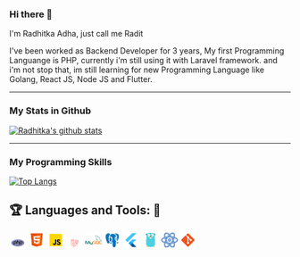 ### Hi there 👋

I'm Radhitka Adha, just call me Radit

I've been worked as Backend Developer for 3 years, My first Programming Languange is PHP, currently i'm still using it with Laravel framework.
and i'm not stop that, im still learning for new Programming Language like Golang, React JS, Node JS and Flutter.

---

### My Stats in Github

[![Radhitka's github stats](https://github-readme-stats.vercel.app/api?username=radhitka&theme=material-palenight&count_private=true&hide=contribs)](https://github.com/anuraghazra/github-readme-stats)

---

### My Programming Skills

[![Top Langs](https://github-readme-stats.vercel.app/api/top-langs/?username=radhitka&theme=material-palenight&hide=Jupyter&layout=compact)](https://github.com/anuraghazra/github-readme-stats)

 ## :trophy: Languages and Tools: :robot:

<img src="https://github.com/radhitka/radhitka/blob/main/assets/php.png" width="30px"> <img src="https://github.com/radhitka/radhitka/blob/main/assets/html-5.png" width="30px"> <img src="https://github.com/radhitka/radhitka/blob/main/assets/js.png" width="30px"> <img src="https://github.com/radhitka/radhitka/blob/main/assets/laravel.png" width="30px"> <img src="https://github.com/radhitka/radhitka/blob/main/assets/mysql.png" width="30px"> <img src="https://github.com/radhitka/radhitka/blob/main/assets/postgresql.png" width="30px"> <img src="https://github.com/radhitka/radhitka/blob/main/assets/flutter.png" width="30px"> <img src="https://github.com/radhitka/radhitka/blob/main/assets/golang.png" width="30px"> <img src="https://github.com/radhitka/radhitka/blob/main/assets/react.png" width="30px"> <img src="https://github.com/radhitka/radhitka/blob/main/assets/git.png" width="30px"> 

<!--
Here are some ideas to get you started:

- 🔭 I’m currently working on ...
- 🌱 I’m currently learning ...
- 👯 I’m looking to collaborate on ...
- 🤔 I’m looking for help with ...
- 💬 Ask me about ...
- 📫 How to reach me: ...
- 😄 Pronouns: ...
- ⚡ Fun fact: ...
-->
